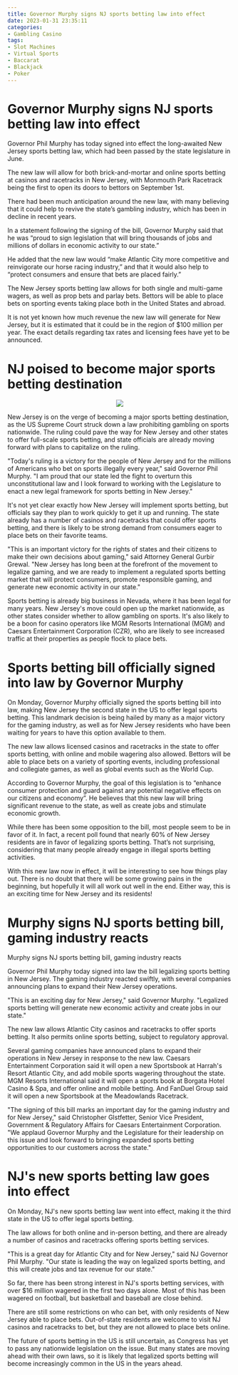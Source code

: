 ```yaml
---
title: Governor Murphy signs NJ sports betting law into effect
date: 2023-01-31 23:35:11
categories:
- Gambling Casino
tags:
- Slot Machines
- Virtual Sports
- Baccarat
- Blackjack
- Poker
---
```



#  Governor Murphy signs NJ sports betting law into effect

Governor Phil Murphy has today signed into effect the long-awaited New Jersey sports betting law, which had been passed by the state legislature in June.

The new law will allow for both brick-and-mortar and online sports betting at casinos and racetracks in New Jersey, with Monmouth Park Racetrack being the first to open its doors to bettors on September 1st.

There had been much anticipation around the new law, with many believing that it could help to revive the state’s gambling industry, which has been in decline in recent years.

In a statement following the signing of the bill, Governor Murphy said that he was “proud to sign legislation that will bring thousands of jobs and millions of dollars in economic activity to our state.”

He added that the new law would “make Atlantic City more competitive and reinvigorate our horse racing industry,” and that it would also help to “protect consumers and ensure that bets are placed fairly.”

The New Jersey sports betting law allows for both single and multi-game wagers, as well as prop bets and parlay bets. Bettors will be able to place bets on sporting events taking place both in the United States and abroad.

It is not yet known how much revenue the new law will generate for New Jersey, but it is estimated that it could be in the region of $100 million per year. The exact details regarding tax rates and licensing fees have yet to be announced.

#  NJ poised to become major sports betting destination

<center><img src="https://images.unsplash.com/photo-1484504242927-abaefc7bfa8f?ixlib=rb-1.2&q=80&fm=jpg&crop=faces&fit=crop&w=750&h=750"></center>

New Jersey is on the verge of becoming a major sports betting destination, as the US Supreme Court struck down a law prohibiting gambling on sports nationwide. The ruling could pave the way for New Jersey and other states to offer full-scale sports betting, and state officials are already moving forward with plans to capitalize on the ruling.

"Today's ruling is a victory for the people of New Jersey and for the millions of Americans who bet on sports illegally every year," said Governor Phil Murphy. "I am proud that our state led the fight to overturn this unconstitutional law and I look forward to working with the Legislature to enact a new legal framework for sports betting in New Jersey."

It's not yet clear exactly how New Jersey will implement sports betting, but officials say they plan to work quickly to get it up and running. The state already has a number of casinos and racetracks that could offer sports betting, and there is likely to be strong demand from consumers eager to place bets on their favorite teams.

"This is an important victory for the rights of states and their citizens to make their own decisions about gaming," said Attorney General Gurbir Grewal. "New Jersey has long been at the forefront of the movement to legalize gaming, and we are ready to implement a regulated sports betting market that will protect consumers, promote responsible gaming, and generate new economic activity in our state."

Sports betting is already big business in Nevada, where it has been legal for many years. New Jersey's move could open up the market nationwide, as other states consider whether to allow gambling on sports. It's also likely to be a boon for casino operators like MGM Resorts International (MGM) and Caesars Entertainment Corporation (CZR), who are likely to see increased traffic at their properties as people flock to place bets.

#  Sports betting bill officially signed into law by Governor Murphy

On Monday, Governor Murphy officially signed the sports betting bill into law, making New Jersey the second state in the US to offer legal sports betting. This landmark decision is being hailed by many as a major victory for the gaming industry, as well as for New Jersey residents who have been waiting for years to have this option available to them.

The new law allows licensed casinos and racetracks in the state to offer sports betting, with online and mobile wagering also allowed. Bettors will be able to place bets on a variety of sporting events, including professional and collegiate games, as well as global events such as the World Cup.

According to Governor Murphy, the goal of this legislation is to “enhance consumer protection and guard against any potential negative effects on our citizens and economy”. He believes that this new law will bring significant revenue to the state, as well as create jobs and stimulate economic growth.

While there has been some opposition to the bill, most people seem to be in favor of it. In fact, a recent poll found that nearly 60% of New Jersey residents are in favor of legalizing sports betting. That’s not surprising, considering that many people already engage in illegal sports betting activities.

With this new law now in effect, it will be interesting to see how things play out. There is no doubt that there will be some growing pains in the beginning, but hopefully it will all work out well in the end. Either way, this is an exciting time for New Jersey and its residents!

#  Murphy signs NJ sports betting bill, gaming industry reacts

Murphy signs NJ sports betting bill, gaming industry reacts

Governor Phil Murphy today signed into law the bill legalizing sports betting in New Jersey. The gaming industry reacted swiftly, with several companies announcing plans to expand their New Jersey operations.

"This is an exciting day for New Jersey," said Governor Murphy. "Legalized sports betting will generate new economic activity and create jobs in our state."

The new law allows Atlantic City casinos and racetracks to offer sports betting. It also permits online sports betting, subject to regulatory approval.

Several gaming companies have announced plans to expand their operations in New Jersey in response to the new law. Caesars Entertainment Corporation said it will open a new Sportsbook at Harrah's Resort Atlantic City, and add mobile sports wagering throughout the state. MGM Resorts International said it will open a sports book at Borgata Hotel Casino & Spa, and offer online and mobile betting. And FanDuel Group said it will open a new Sportsbook at the Meadowlands Racetrack.

"The signing of this bill marks an important day for the gaming industry and for New Jersey," said Christopher Glstfetter, Senior Vice President, Government & Regulatory Affairs for Caesars Entertainment Corporation. "We applaud Governor Murphy and the Legislature for their leadership on this issue and look forward to bringing expanded sports betting opportunities to our customers across the state."

#  NJ's new sports betting law goes into effect

On Monday, NJ's new sports betting law went into effect, making it the third state in the US to offer legal sports betting.

The law allows for both online and in-person betting, and there are already a number of casinos and racetracks offering sports betting services.

"This is a great day for Atlantic City and for New Jersey," said NJ Governor Phil Murphy. "Our state is leading the way on legalized sports betting, and this will create jobs and tax revenue for our state."

So far, there has been strong interest in NJ's sports betting services, with over $16 million wagered in the first two days alone. Most of this has been wagered on football, but basketball and baseball are close behind.

There are still some restrictions on who can bet, with only residents of New Jersey able to place bets. Out-of-state residents are welcome to visit NJ casinos and racetracks to bet, but they are not allowed to place bets online.

The future of sports betting in the US is still uncertain, as Congress has yet to pass any nationwide legislation on the issue. But many states are moving ahead with their own laws, so it is likely that legalized sports betting will become increasingly common in the US in the years ahead.